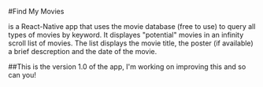 #Find My Movies

is a React-Native app that uses the movie database (free to use) to query all types of movies by keyword. It displayes "potential" movies in an infinity scroll list of movies. The list displays the movie title, the poster (if available) a brief descreption and the date of the movie.

##This is the version 1.0 of the app, I'm working on improving this and so can you!
